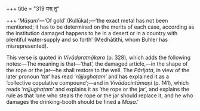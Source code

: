 +++
title = "319 यस् तु"

+++
‘*Māṣam*’—‘Of gold’ (Kullūka);—‘the exact metal has not been mentioned;
it has to be determined on the merits of each case, according as the
institution damaged happens to he in a desert or in a country with
plentiful water-supply and so forth’ (Medhātithi, whom Buhler has
misrepresented).

This verse is quoted in *Vivādaratnākara* (p. 328), which adds the
following notes:—The meaning is that—‘that’, the damaged article,—in the
shape of the rope or the jar—he shall restore to the well. The
*Pārijata*, in view of the later pronoun ‘*tat*’ has read
‘*rājjughaṭam*’ and has explained it as a ‘collective copulative
compound’;—and in *Vivādacintāmaṇi* (p. 141), which reads
‘*rajjughaṭam*’ and explains it as ‘the rope or the jar’, and explains
the rule as that ‘one who steals the rope or the jar should replace it,
and he who damages the drinking-booth should be fined a *Māṣa*.’
